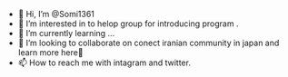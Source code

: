 - 👋 Hi, I’m @Somi1361
- 👀 I’m interested in to helop group for introducing program .
- 🌱 I’m currently learning ...
- 💞️ I’m looking to collaborate on conect iranian community in japan and learn more here🦋
- 📫 How to reach me with intagram and twitter.

<!---
Somi1361/Somi1361 is a ✨ special ✨ repository because its `README.md` (this file) appears on your GitHub profile.
You can click the Preview link to take a look at your changes.
--->

